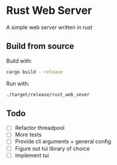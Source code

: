 # Rust Web Server

A simple web server written in rust

## Build from source

Build with:

```sh
cargo build --release
```

Run with:

```sh
./target/release/rust_web_sever
```

## Todo

- [ ] Refactor threadpool
- [ ] More tests
- [ ] Provide cli arguments + general config
- [ ] Figure out tui library of choice
- [ ] Implement tui
